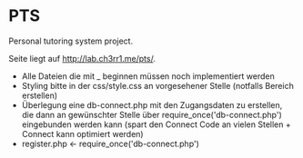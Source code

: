 PTS
===

Personal tutoring system project.

Seite liegt auf http://lab.ch3rr1.me/pts/.

- Alle Dateien die mit _ beginnen müssen noch implementiert werden
- Styling bitte in der css/style.css an vorgesehener Stelle (notfalls Bereich erstellen)
- Überlegung eine db-connect.php mit den Zugangsdaten zu erstellen, die dann an gewünschter Stelle über require_once('db-connect.php') eingebunden werden kann (spart den Connect Code an vielen Stellen + Connect kann optimiert werden)
- register.php <- require_once('db-connect.php')
